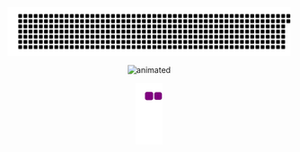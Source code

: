 <p align="center" margin="0">
  <img src="gitartwork.svg" alt="animated"/>
</p>

<p align="center">
  <img src="https://media.giphy.com/media/45sVOVmjAuG2eGu0gf/giphy-downsized-large.gif" alt="animated" width="100%" height="350px"/>
</p>
<p align="center">
  <img src="https://github.com/SeiryuJP/SeiryuJP/blob/output/github-contribution-grid-snake.gif" alt="animated"/>
</p>
